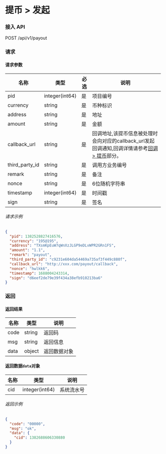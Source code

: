# 提币 > 发起

### 接入 API

POST /api/v1/payout

### 请求

#### 请求参数

| 名称               | 类型             | 必选 | 说明      |
| ---------------- | -------------- | -- | ------- |
| pid              | integer(int64) | 是  | 项目编号    |
| currency         | string         | 是  | 币种标识    |
| address          | string         | 是  | 地址      |
| amount           | string         | 是  | 金额      |
| callback\_url    | string         | 是  | 回调地址,该提币信息被处理时会向对应的callback_url发起回调通知,回调详情请参考[回调 > 提币](../callback/hui-tiao-ti-bi.md)部分。    |
| third\_party\_id | string         | 是  | 调用方业务编号 |
| remark           | string         | 是  | 备注      |
| nonce            | string         | 是  | 6位随机字符串 |
| timestamp        | integer(int64) | 是  | 时间戳     |
| sign             | string         | 是  | 签名      |

###### 请求示例

```json
{
  "pid": 1382528827416576,
  "currency": "195@195",
  "address": "TXsmKpEuW7qWnXzJLGP9eDLvWPR2GRn1FS",
  "amount": "1.1",
  "remark": "payout",
  "third_party_id": "c9231e604da54469a735af3f449c880f",
  "callback_url": "http://xxx.com/payout/callback",
  "nonce": "hwlkk6",
  "timestamp": 1688004243314,
  "sign": "d6eef2de79e39f434a38efb910213ba6"
}
```

### 返回

#### 返回结果

| 名称   | 类型     | 说明     |
| ---- | ------ | ------ |
| code | string | 返回码    |
| msg  | string | 返回信息   |
| data | object | 返回数据对象 |

#### 返回数据`data`对象

| 名称  | 类型             | 说明    |
| --- | -------------- | ----- |
| cid | integer(int64) | 系统流水号 |

###### 返回示例

```json
{
  "code": "00000",
  "msg": "ok",
  "data": {
    "cid": 1382688606330880
  }
}
```
